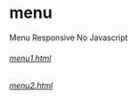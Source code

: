 # menu
Menu Responsive No Javascript

###### [menu1.html](https://wawtv.github.io/menu/menu1.html)

###### [menu2.html](https://wawtv.github.io/menu/menu2.html)
